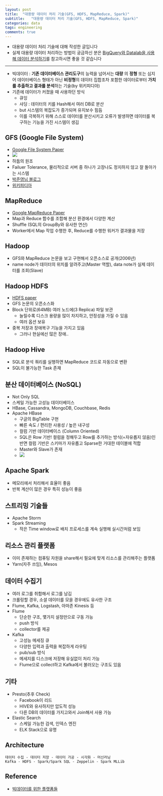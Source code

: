 ```yaml
---
layout: post
title:  "대용량 데이터 처리 기술(GFS, HDFS, MapReduce, Spark)"
subtitle:   "대용량 데이터 처리 기술(GFS, HDFS, MapReduce, Spark)"
categories: data
tags: engineering
comments: true
---
```


- 대용량 데이터 처리 기술에 대해 작성한 글입니다
- 실제 대용량 데이터 처리하는 방법이 궁금하신 분은 [BigQuery와 Datalab을 사용해 데이터 분석하기](https://zzsza.github.io/gcp/2018/08/02/bigquery-and-datalab/)를 참고하시면 좋을 것 같습니다

---

- 빅데이터 : **기존 데이터베이스 관리도구**의 능력을 넘어서는 **대량** 의 **정형** 또는 심지어 데이터베이스 형태가 아닌 **비정형**의 데이터 집합조차 포함한 데이터로부터 **가치를 추출하고 결과를 분석**하는 기술(by 위키피디아)
- 기존에 데이터가 커졌을 때 사용하던 방식
	- 큐잉
	- 샤딩 : 데이터의 키를 Hash해서 여러 DB로 분산
	- but 시스템의 복잡도가 증가되며 유지보수 힘듬
	- 이를 극복하기 위해 스스로 데이터를 분산시키고 오류가 발생하면 데이터를 복구하는 기능을 가진 시스템이 생김 	

## GFS (Google File System)
- [Google File System Paper](https://static.googleusercontent.com/media/research.google.com/ko//archive/gfs-sosp2003.pdf)
- <img src="https://www.dropbox.com/s/veqxbvuk2oefm96/Screenshot%202018-05-26%2013.53.43.png?raw=1">
- 하둡의 원조
- Failuer Tolerance, 물리적으로 서버 중 하나가 고장나도 정지하지 않고 잘 돌아가는 시스템
- [박준영님 블로그](https://swalloow.github.io/map-reduce)
- [위키피디아](https://ko.wikipedia.org/wiki/%EA%B5%AC%EA%B8%80_%ED%8C%8C%EC%9D%BC_%EC%8B%9C%EC%8A%A4%ED%85%9C)

## MapReduce
- [Google MapReduce Paper](https://research.google.com/archive/mapreduce-osdi04.pdf)
- Map과 Reduce 함수를 조합해 분산 환경에서 다양한 계산
- Shuffle (SQL의 GroupBy와 유사한 연산)
- Worker에서 Map 작업 수행한 후, Reduce를 수행한 워커가 결과물을 저장

## Hadoop
- GFS와 MapReduce 논문을 보고 구현해서 오픈소스로 공개(2006년)
- name node가 데이터의 위치를 알려주고(Master 역할), data note가 실제 데이터를 조회(Slave)

## Hadoop HDFS
- [HDFS paper](http://storageconference.us/2010/Papers/MSST/Shvachko.pdf)
- GFS 논문의 오픈소스화
- Block 단위로(64MB) 여러 노드에(3 Replica) 파일 보관
	- 늘릴수록 디스크 용량을 많이 차지하고, 안정성을 가질 수 있음
	- 여러 옵션 보유
- 중복 저장과 장애복구 기능을 가지고 있음
	- 그러나 현실에선 많은 장애..

## Hadoop Hive
- SQL로 분석 쿼리를 실행하면 MapReduce 코드로 자동으로 변환	
- SQL이 불가능한 Task 존재

## 분산 데이터베이스 (NoSQL)
- Not Only SQL
- 스케일 가능한 고성능 데이터베이스
- HBase, Cassandra, MongoDB, Couchbase, Redis
- Apache HBase
	- 구글의 BigTable 구현
	- 빠른 속도 / 편리한 사용성 / 높은 내구성
	- 컬럼 기반 데이터베이스 (Column Oriented)
	- SQL은 Row 기반! 컬럼을 정해두고 Row를 추가하는 방식(=자유롭지 않음)인 반면 컬럼 기반은 스키마가 자유롭고 Sparse한 거대한 테이블에 적합
	- Master와 Slave가 존재
	- <img src="https://www.dropbox.com/s/pvu5isxpl0mmpoh/Screenshot%202018-10-22%20%EC%98%A4%EC%A0%84%209.36.37.png?raw=1">


## Apache Spark
- 메모리에서 처리해서 효율이 좋음
- 반복 계산이 많은 경우 특히 성능이 좋음


## 스트리밍 기술들
- Apache Storm
- Spark Streaming
	- 작은 Time window로 배치 프로세스를 계속 실행해 실시간처럼 보임

## 리소스 관리 플랫폼
- 이미 존재하는 컴퓨팅 자원을 share해서 필요에 맞게 리소스를 관리해주는 플랫폼
- Yarn(자주 쓰임), Mesos 

## 데이터 수집기
- 여러 로그를 취합해서 로그를 남김
- 크롤링할 경우, 소셜 데이터를 모을 경우에도 유사한 구조
- Flume, Kafka, Logstash, 아마존 Kinesis 등
- Flume
	- 단순한 구조, 몇가지 설정만으로 구동 가능 
	- push 방식
	- collector를 제공
- Kafka
	- 고성능 메세징 큐 
	- 다양한 입력과 출력을 복잡하게 라우팅
	- pub/sub 방식
	- 메세지를 디스크에 저장해 유실없이 처리 가능
	- Flume으로 collect하고 Kafka에서 불러오는 구조도 있음

## 기타
- Presto(추후 Check)
	- Facebook이 리드
	- HIVE와 유사하지만 압도적 성능
	- 다른 DB의 데이터를 가지고와서 Join해서 사용 가능 
- Elastic Search
	- 스케일 가능한 검색, 인덱스 엔진
	- ELK Stack으로 유명 	

## Architecture
```
데이터 수집 - 데이터 저장 - 데이터 가공 - 시각화 - 머신러닝
Kafka - HDFS - Spark/Spark SQL - Zeppelin - Spark MLLib
```

## Reference
- [빅데이터를 위한 플랫폼들](https://d2.naver.com/helloworld/29533)
